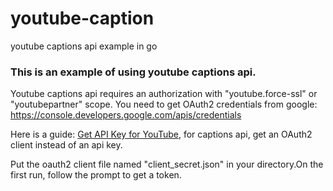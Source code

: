 # youtube-caption
youtube captions api example in go 

### This is an example of using youtube captions api.

Youtube captions api requires an authorization with "youtube.force-ssl" or "youtubepartner" scope.
You need to get OAuth2 credentials from google:
https://console.developers.google.com/apis/credentials

Here is a guide: [Get API Key for YouTube](https://www.slickremix.com/docs/get-api-key-for-youtube/),
for captions api, get an OAuth2 client instead of an api key.

Put the oauth2 client file named "client_secret.json" in your directory.On the first run, follow the prompt to get a token.



